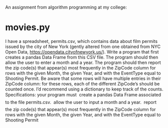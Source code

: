 An assignment from algorithm programming at my college:

# movies.py
I have a spreadsheet, permits.csv, which contains data about film permits issued by the city of New York (gently altered
from one obtained from NYC Open Data, https://opendata.cityofnewyork.us/).
Write a program that first creates a pandas Data Frame from this CSV file. The program should then allow the user to enter
a month and a year. The program should then report the zip code(s) that appear(s) most frequently in the ZipCode column
for rows with the given Month, the given Year, and with the EventType equal to Shooting Permit. Be aware that some rows
will have multiple entries in their ZipCode column: for these rows, each of the different ZipCode’s should be counted once.
I’d recommend using a dictionary to keep track of the counts.
Specifications: your program must
 create a pandas Data Frame associated to the file permits.csv.
 allow the user to input a month and a year.
 report the zip code(s) that appear(s) most frequently in the ZipCode column for rows with the given Month, the given
Year, and with the EventType equal to Shooting Permit
